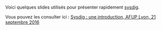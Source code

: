 
Voici quelques slides utilisés pour présenter rapidement [sysdig](http://www.sysdig.org/).

Vous pouvez les consulter ici : [Sysdig : une introduction, AFUP Lyon, 21 septembre 2016](https://blog.pascal-martin.fr/public/slides-introduction-sysdig)
